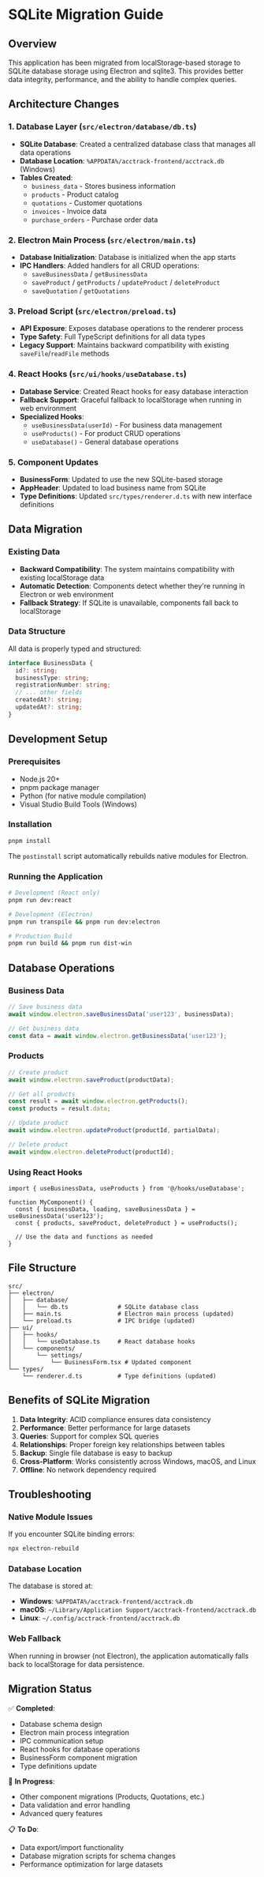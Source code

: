# SQLite Migration Guide

## Overview

This application has been migrated from localStorage-based storage to SQLite database storage using Electron and sqlite3. This provides better data integrity, performance, and the ability to handle complex queries.

## Architecture Changes

### 1. Database Layer (`src/electron/database/db.ts`)

- **SQLite Database**: Created a centralized database class that manages all data operations
- **Database Location**: `%APPDATA%/acctrack-frontend/acctrack.db` (Windows)
- **Tables Created**:
  - `business_data` - Stores business information
  - `products` - Product catalog
  - `quotations` - Customer quotations
  - `invoices` - Invoice data
  - `purchase_orders` - Purchase order data

### 2. Electron Main Process (`src/electron/main.ts`)

- **Database Initialization**: Database is initialized when the app starts
- **IPC Handlers**: Added handlers for all CRUD operations:
  - `saveBusinessData` / `getBusinessData`
  - `saveProduct` / `getProducts` / `updateProduct` / `deleteProduct`  
  - `saveQuotation` / `getQuotations`

### 3. Preload Script (`src/electron/preload.ts`)

- **API Exposure**: Exposes database operations to the renderer process
- **Type Safety**: Full TypeScript definitions for all data types
- **Legacy Support**: Maintains backward compatibility with existing `saveFile`/`readFile` methods

### 4. React Hooks (`src/ui/hooks/useDatabase.ts`)

- **Database Service**: Created React hooks for easy database interaction
- **Fallback Support**: Graceful fallback to localStorage when running in web environment
- **Specialized Hooks**:
  - `useBusinessData(userId)` - For business data management
  - `useProducts()` - For product CRUD operations
  - `useDatabase()` - General database operations

### 5. Component Updates

- **BusinessForm**: Updated to use the new SQLite-based storage
- **AppHeader**: Updated to load business name from SQLite
- **Type Definitions**: Updated `src/types/renderer.d.ts` with new interface definitions

## Data Migration

### Existing Data
- **Backward Compatibility**: The system maintains compatibility with existing localStorage data
- **Automatic Detection**: Components detect whether they're running in Electron or web environment
- **Fallback Strategy**: If SQLite is unavailable, components fall back to localStorage

### Data Structure
All data is properly typed and structured:

```typescript
interface BusinessData {
  id?: string;
  businessType: string;
  registrationNumber: string;
  // ... other fields
  createdAt?: string;
  updatedAt?: string;
}
```

## Development Setup

### Prerequisites
- Node.js 20+
- pnpm package manager
- Python (for native module compilation)
- Visual Studio Build Tools (Windows)

### Installation
```bash
pnpm install
```

The `postinstall` script automatically rebuilds native modules for Electron.

### Running the Application
```bash
# Development (React only)
pnpm run dev:react

# Development (Electron)
pnpm run transpile && pnpm run dev:electron

# Production Build
pnpm run build && pnpm run dist-win
```

## Database Operations

### Business Data
```typescript
// Save business data
await window.electron.saveBusinessData('user123', businessData);

// Get business data
const data = await window.electron.getBusinessData('user123');
```

### Products
```typescript
// Create product
await window.electron.saveProduct(productData);

// Get all products
const result = await window.electron.getProducts();
const products = result.data;

// Update product
await window.electron.updateProduct(productId, partialData);

// Delete product
await window.electron.deleteProduct(productId);
```

### Using React Hooks
```tsx
import { useBusinessData, useProducts } from '@/hooks/useDatabase';

function MyComponent() {
  const { businessData, loading, saveBusinessData } = useBusinessData('user123');
  const { products, saveProduct, deleteProduct } = useProducts();
  
  // Use the data and functions as needed
}
```

## File Structure

```
src/
├── electron/
│   ├── database/
│   │   └── db.ts              # SQLite database class
│   ├── main.ts                # Electron main process (updated)
│   └── preload.ts             # IPC bridge (updated)
├── ui/
│   ├── hooks/
│   │   └── useDatabase.ts     # React database hooks
│   └── components/
│       └── settings/
│           └── BusinessForm.tsx # Updated component
└── types/
    └── renderer.d.ts          # Type definitions (updated)
```

## Benefits of SQLite Migration

1. **Data Integrity**: ACID compliance ensures data consistency
2. **Performance**: Better performance for large datasets
3. **Queries**: Support for complex SQL queries
4. **Relationships**: Proper foreign key relationships between tables
5. **Backup**: Single file database is easy to backup
6. **Cross-Platform**: Works consistently across Windows, macOS, and Linux
7. **Offline**: No network dependency required

## Troubleshooting

### Native Module Issues
If you encounter SQLite binding errors:
```bash
npx electron-rebuild
```

### Database Location
The database is stored at:
- **Windows**: `%APPDATA%/acctrack-frontend/acctrack.db`
- **macOS**: `~/Library/Application Support/acctrack-frontend/acctrack.db`
- **Linux**: `~/.config/acctrack-frontend/acctrack.db`

### Web Fallback
When running in browser (not Electron), the application automatically falls back to localStorage for data persistence.

## Migration Status

✅ **Completed**:
- Database schema design
- Electron main process integration
- IPC communication setup
- React hooks for database operations
- BusinessForm component migration
- Type definitions update

🔄 **In Progress**:
- Other component migrations (Products, Quotations, etc.)
- Data validation and error handling
- Advanced query features

📋 **To Do**:
- Data export/import functionality
- Database migration scripts for schema changes
- Performance optimization for large datasets
